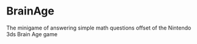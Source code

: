 # BrainAge
The minigame of answering simple math questions offset of the Nintendo 3ds Brain Age game
